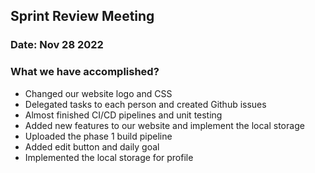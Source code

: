 ## Sprint Review Meeting
### Date: Nov 28 2022
### What we have accomplished? 
- Changed our website logo and CSS 
- Delegated tasks to each person and created Github issues
- Almost finished CI/CD pipelines and unit testing
- Added new features to our website and implement the local storage
- Uploaded the phase 1 build pipeline 
- Added edit button and daily goal 
- Implemented the local storage for profile
   